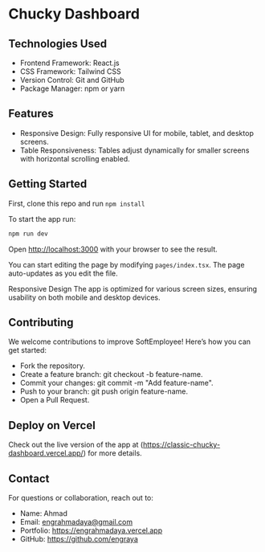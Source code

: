 # Chucky Dashboard


## Technologies Used

- Frontend Framework: React.js
- CSS Framework: Tailwind CSS
- Version Control: Git and GitHub
- Package Manager: npm or yarn


## Features

- Responsive Design: Fully responsive UI for mobile, tablet, and desktop screens.
- Table Responsiveness: Tables adjust dynamically for smaller screens with horizontal scrolling enabled.

## Getting Started

First, clone this repo and run `npm install`

To start the app run:

```bash
npm run dev 
```

Open [http://localhost:3000](http://localhost:3000) with your browser to see the result.

You can start editing the page by modifying `pages/index.tsx`. The page auto-updates as you edit the file.


Responsive Design
The app is optimized for various screen sizes, ensuring usability on both mobile and desktop devices.

##  Contributing
We welcome contributions to improve SoftEmployee! Here’s how you can get started:

- Fork the repository.
- Create a feature branch: git checkout -b feature-name.
- Commit your changes: git commit -m "Add feature-name".
- Push to your branch: git push origin feature-name.
- Open a Pull Request.

## Deploy on Vercel

Check out the live version of the app at (https://classic-chucky-dashboard.vercel.app/) for more details.

## Contact
For questions or collaboration, reach out to:

- Name: Ahmad
- Email: engrahmadaya@gmail.com
- Portfolio: https://engrahmadaya.vercel.app
- GitHub: https://github.com/engraya

